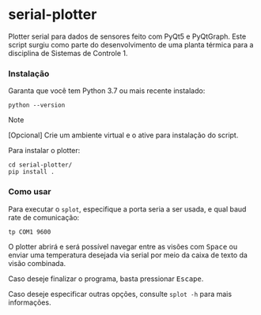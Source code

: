 # serial-plotter

Plotter serial para dados de sensores feito com PyQt5 e PyQtGraph. Este script surgiu como parte do desenvolvimento de
uma planta térmica para a disciplina de Sistemas de Controle 1.

### Instalação

Garanta que você tem Python 3.7 ou mais recente instalado:

```shell
python --version
```

> [!NOTE]
> [Opcional] Crie um ambiente virtual e o ative para instalação do script.

Para instalar o plotter:

```shell
cd serial-plotter/
pip install .
```

### Como usar

Para executar o `splot`, especifique a porta seria a ser usada, e qual baud rate de comunicação:

```shell
tp COM1 9600
```

O plotter abrirá e será possível navegar entre as visões com <kbd>Space</kbd> ou enviar uma temperatura desejada via
serial por meio da caixa de texto da visão combinada.

Caso deseje finalizar o programa, basta pressionar <kbd>Escape</kbd>.

Caso deseje especificar outras opções, consulte `splot -h` para mais informações.
